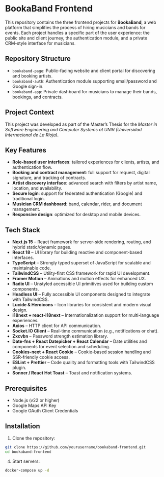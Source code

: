 # BookaBand Frontend

This repository contains the three frontend projects for **BookaBand**, a web platform that simplifies the process of hiring musicians and bands for events. Each project handles a specific part of the user experience: the public site and client journey, the authentication module, and a private CRM-style interface for musicians.

## Repository Structure

* `bookaband-page`: Public-facing website and client portal for discovering and booking artists.
* `bookaband-auth`: Authentication module supporting email/password and Google sign-in.
* `bookaband-app`: Private dashboard for musicians to manage their bands, bookings, and contracts.

## Project Context

This project was developed as part of the Master’s Thesis for the *Master in Software Engineering and Computer Systems at UNIR (Universidad Internacional de La Rioja)*.

## Key Features

* **Role-based user interfaces**: tailored experiences for clients, artists, and authentication flow.
* **Booking and contract management**: full support for request, digital signature, and tracking of contracts.
* **Artist discovery interface**: advanced search with filters by artist name, location, and availability.
* **Secure login**: support for federated authentication (Google) and traditional login.
* **Musician CRM dashboard**: band, calendar, rider, and document management.
* **Responsive design**: optimized for desktop and mobile devices.

## Tech Stack

* **Next.js 15** – React framework for server-side rendering, routing, and hybrid static/dynamic pages.
* **React 18** – UI library for building reactive and component-based interfaces.
* **TypeScript** – Strongly typed superset of JavaScript for scalable and maintainable code.
* **TailwindCSS** – Utility-first CSS framework for rapid UI development.
* **Framer Motion** – Animations and motion effects for enhanced UX.
* **Radix UI** – Unstyled accessible UI primitives used for building custom components.
* **Headless UI** – Fully accessible UI components designed to integrate with TailwindCSS.
* **Lucide & Heroicons** – Icon libraries for consistent and modern visual design.
* **i18next + react-i18next** – Internationalization support for multi-language experiences.
* **Axios** – HTTP client for API communication.
* **Socket.IO Client** – Real-time communication (e.g., notifications or chat).
* **Zxcvbn** – Password strength estimation library.
* **Date-fns + React Datepicker + React Calendar** – Date utilities and components for event selection and scheduling.
* **Cookies-next + React Cookie** – Cookie-based session handling and SSR-friendly cookie access.
* **ESLint + Prettier** – Code quality and formatting tools with TailwindCSS plugin.
* **Sonner / React Hot Toast** – Toast and notification systems.

## Prerequisites

- Node.js (v22 or higher)
- Google Maps API Key
- Google OAuth Client Credentials

## Installation

1. Clone the repository:

```bash
git clone https://github.com/yourusername/bookaband-frontend.git
cd bookaband-frontend
```

4. Start servers:

```bash
docker-compose up -d
```

